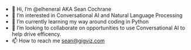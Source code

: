 - 👋 Hi, I’m @elheneral AKA Sean Cochrane
- 👀 I’m interested in Conversational AI and Natural Language Processing
- 🌱 I’m currently learning my way around coding in Python
- 💞️ I’m looking to collaborate on opportunities to use Conversational AI to help drive efficency.
- 📫 How to reach me sean@gigviz.com

<!---
elheneral/elheneral is a ✨ special ✨ repository because its `README.md` (this file) appears on your GitHub profile.
You can click the Preview link to take a look at your changes.
--->
